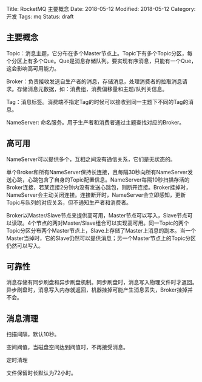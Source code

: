 Title: RocketMQ 主要概念
Date: 2018-05-12
Modified: 2018-05-12
Category: 开发
Tags: mq
Status: draft

## 主要概念

Topic：消息主题，它分布在多个Master节点上。Topic下有多个Topic分区，每个分区上有多个Que。Que是消息存储队列。要实现有序消息，只能有一个Que，这会影响高可用能力。

Broker：负责接收发送自生产者的消息，存储消息，处理消费者的拉取消息请求。存储消息元数据，如：消费组，消费偏移量和主题/队列关信息。

Tag：消息标签。消费端不指定Tag的时候可以接收到同一主题下不同的Tag的消息。

NameServer: 命名服务。用于生产者和消费者通过主题查找对应的Broker。

## 高可用
NameServer可以提供多个，互相之间没有通信关系，它们是无状态的。

单个Broker和所有NameServer保持长连接，且每隔30秒向所有NameServer发送心跳，心跳包含了自身的Topic配置信息。NameServer每隔10秒扫描存活的Broker连接，若某连接2分钟内没有发送心跳包，则断开连接。Broker挂掉时，NameServer会主动关闭连接。连接断开时，NameServer会立即感知，更新Topic与队列的对应关系，但不通知生产者和消费者。

Broker以Master/Slave节点来提供高可用，Master节点可以写入，Slave节点可以读取。4个节点的两对Master/Slave组合可以实现高可用。同一Topic的两个Topic分区分布两个Master节点上，Slave上存储了Master上消息的副本。当一个Master当掉时，它的Slave仍然可以提供消息；另一个Master节点上的Topic分区仍然可以写入。

## 可靠性
消息存储有同步刷盘和异步刷盘机制。同步刷盘时，消息写入物理文件时才返回。异步刷盘时，消息写入内存就返回，机器挂掉可能产生消息丢失，Broker挂掉并不会。

## 消息清理

扫描间隔，默认10秒。

空间阀值，当磁盘空间达到阀值时，不再接受消息。

定时清理

文件保留时长默认为72小时。
